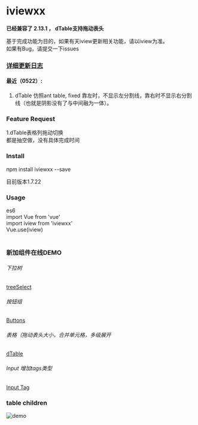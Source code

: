 # iviewxx
**已经兼容了 2.13.1 ， dTable支持拖动表头**   <br />


基于完成功能为目的，如果有天iview更新相关功能，请以iview为准。 <br />
如果有Bug，请提交一下issues <br />

### [详细更新日志](https://blog.deancheng.com/2018/04/11/iviewxx20180411/)
#### 最近（0522）:
1. dTable 仿照ant table, fixed 靠左时，不显示左分割线，靠右时不显示右分割线（也就是阴影没有了与中间融为一体）。



###  Feature Request
1.dTable表格列拖动切换 <br />
都是抽空做，没有具体完成时间

### Install
npm install iviewxx --save<br />

目前版本1.7.22

### Usage
es6<br />
import Vue from 'vue'<br />
import iview from 'iviewxx'<br />
Vue.use(iview)<br /><br />


### 新加组件在线DEMO

###### 下拉树
[treeSelect](http://iviewxx.deancheng.com/#/treeSelect)

###### 按钮组
[Buttons](http://iviewxx.deancheng.com/#/buttons)

###### 表格（拖动表头大小，合并单元格，多级展开
[dTable](http://iviewxx.deancheng.com/#/dTable)

###### Input 增加tags类型
[Input Tag](http://iviewxx.deancheng.com/#/input)



### table children
![demo](http://7xjfvt.com1.z0.glb.clouddn.com/123.png?123)
<br /><br />














